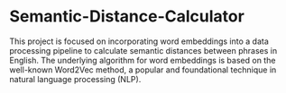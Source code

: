 # Semantic-Distance-Calculator
This project is focused on incorporating word embeddings into a data processing pipeline to calculate semantic distances between phrases in English. The underlying algorithm for word embeddings is based on the well-known Word2Vec method, a popular and foundational technique in natural language processing (NLP).
